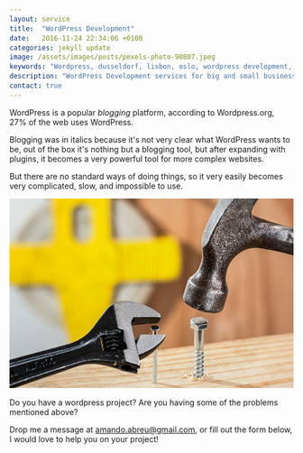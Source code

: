 ```yaml
---
layout: service
title:  "WordPress Development"
date:   2016-11-24 22:34:06 +0100
categories: jekyll update
image: /assets/images/posts/pexels-photo-90807.jpeg
keywords: "Wordpress, dusseldorf, lisbon, oslo, wordpress development, development, website"
description: "WordPress Development services for big and small businesses"
contact: true
---
```

WordPress is a popular *blogging* platform, according to Wordpress.org, 27% of the web uses WordPress.

Blogging was in italics because it's not very clear what WordPress wants to be, out of the box it's nothing but a blogging tool, but after expanding with plugins, it becomes a very powerful tool for more complex websites.

But there are no standard ways of doing things, so it very easily becomes very complicated, slow, and impossible to use.

![](/assets/images/posts/confused-muddled-illogical-disoriented.jpg)

Do you have a wordpress project? Are you having some of the problems mentioned above?

Drop me a message at amando.abreu@gmail.com, or fill out the form below, I would love to help you on your project!
